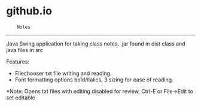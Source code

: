 # github.io

        Notes
***************************

Java Swing application for taking class notes.
.jar found in dist
class and java files in src

Features:
- Filechooser txt file writing and reading. 
- Font formatting options bold/italics, 3 sizing for ease of reading.

*Note:
Opens txt files with editing disabled for review, Ctrl-E or File->Edit to set editable
